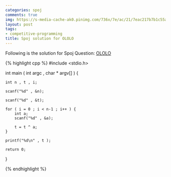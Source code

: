 ```yaml
---
categories: spoj
comments: true
img: https://s-media-cache-ak0.pinimg.com/736x/7e/ac/21/7eac217b7b1c55ab7fd56758e4e181be.jpg
layout: post
tags:
- competitive-programming
title: Spoj solution for OLOLO
---
```


Following is the solution for Spoj Question: [OLOLO](http://www.spoj.com/problems/OLOLO/)

{% highlight cpp %}
#include <stdio.h>

int main ( int argc , char * argv[] ) {

	int n , t , i;

	scanf("%d" , &n);

	scanf("%d" , &t);

	for ( i = 0 ; i < n-1 ; i++ ) {
		int a;
		scanf("%d" , &a);

		t = t ^ a;
	}

	printf("%d\n" , t );

	return 0;
}

{% endhighlight %}